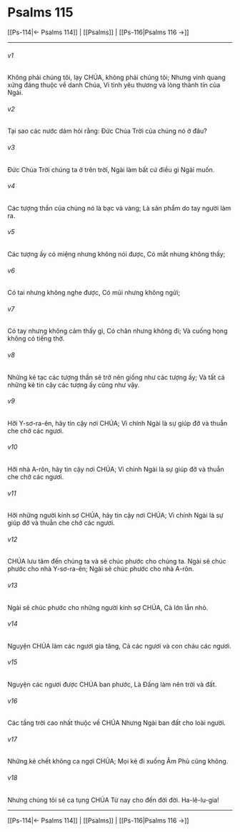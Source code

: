 # Psalms 115

[[Ps-114|← Psalms 114]] | [[Psalms]] | [[Ps-116|Psalms 116 →]]
***



###### v1 
Không phải chúng tôi, lạy CHÚA, không phải chúng tôi; Nhưng vinh quang xứng đáng thuộc về danh Chúa, Vì tình yêu thương và lòng thành tín của Ngài. 

###### v2 
Tại sao các nước dám hỏi rằng: Đức Chúa Trời của chúng nó ở đâu? 

###### v3 
Đức Chúa Trời chúng ta ở trên trời, Ngài làm bất cứ điều gì Ngài muốn. 

###### v4 
Các tượng thần của chúng nó là bạc và vàng; Là sản phẩm do tay người làm ra. 

###### v5 
Các tượng ấy có miệng nhưng không nói được, Có mắt nhưng không thấy; 

###### v6 
Có tai nhưng không nghe được, Có mũi nhưng không ngửi; 

###### v7 
Có tay nhưng không cảm thấy gì, Có chân nhưng không đi; Và cuống họng không có tiếng thở. 

###### v8 
Những kẻ tạc các tượng thần sẽ trở nên giống như các tượng ấy; Và tất cả những kẻ tin cậy các tượng ấy cũng như vậy. 

###### v9 
Hỡi Y-sơ-ra-ên, hãy tin cậy nơi CHÚA; Vì chính Ngài là sự giúp đỡ và thuẫn che chở các ngươi. 

###### v10 
Hỡi nhà A-rôn, hãy tin cậy nơi CHÚA; Vì chính Ngài là sự giúp đỡ và thuẫn che chở các ngươi. 

###### v11 
Hỡi những người kính sợ CHÚA, hãy tin cậy nơi CHÚA; Vì chính Ngài là sự giúp đỡ và thuẫn che chở các ngươi. 

###### v12 
CHÚA lưu tâm đến chúng ta và sẽ chúc phước cho chúng ta. Ngài sẽ chúc phước cho nhà Y-sơ-ra-ên; Ngài sẽ chúc phước cho nhà A-rôn. 

###### v13 
Ngài sẽ chúc phước cho những người kính sợ CHÚA, Cả lớn lẫn nhỏ. 

###### v14 
Nguyện CHÚA làm các ngươi gia tăng, Cả các ngươi và con cháu các ngươi. 

###### v15 
Nguyện các ngươi được CHÚA ban phước, Là Đấng làm nên trời và đất. 

###### v16 
Các tầng trời cao nhất thuộc về CHÚA Nhưng Ngài ban đất cho loài người. 

###### v17 
Những kẻ chết không ca ngợi CHÚA; Mọi kẻ đi xuống Âm Phủ cũng không. 

###### v18 
Nhưng chúng tôi sẽ ca tụng CHÚA Từ nay cho đến đời đời. Ha-lê-lu-gia!

***
[[Ps-114|← Psalms 114]] | [[Psalms]] | [[Ps-116|Psalms 116 →]]
